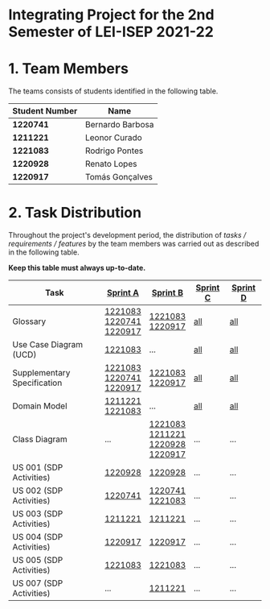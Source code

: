 # Integrating Project for the 2nd Semester of LEI-ISEP 2021-22

# 1. Team Members

The teams consists of students identified in the following table.

| Student Number | Name             |
|----------------|------------------|
| **1220741**    | Bernardo Barbosa |
| **1211221**    | Leonor Curado    |
| **1221083**    | Rodrigo Pontes   |
| **1220928**    | Renato Lopes     |
| **1220917**    | Tomás Gonçalves  |




# 2. Task Distribution ###

Throughout the project's development period, the distribution of _tasks / requirements / features_ by the team members
was carried out as described in the following table.

**Keep this table must always up-to-date.**

| Task                        | [Sprint A](Sprint-A/Sprint-A.md)                                                                                        | [Sprint B](sprintB/Readme.md)                                                                               | [Sprint C](sprintC/Readme.md)                                                              | [Sprint D](sprintD/Readme.md)                                                              |
|-----------------------------|-------------------------------------------------------------------------------------------------------------------------|-------------------------------------------------------------------------------------------------------------|--------------------------------------------------------------------------------------------|--------------------------------------------------------------------------------------------|
| Glossary                    | [1221083<br/>1220741<br/>1220917](Sprint-A/global-artifacts/01.requirements-engineering/glossary.md)                    | [1221083<br/>1220917](Sprint-B/global-artifacts/glossary.md)                                                | [all](sprintC/global-artifacts/00.engineering-requirements/glossary.md)                    | [all](sprintD/global-artifacts/00.engineering-requirements/glossary.md)                    |
| Use Case Diagram (UCD)      | [1221083](Sprint-A/global-artifacts/01.requirements-engineering/use-case-diagram.md)                                    | ...                                                                                                         | [all](sprintC/global-artifacts/00.engineering-requirements/use-case-diagram.md)            | [all](sprintD/global-artifacts/00.engineering-requirements/use-case-diagram.md)            |
| Supplementary Specification | [1221083<br/>1220741<br/>1220917](Sprint-A/global-artifacts/01.requirements-engineering/supplementary-specification.md) | [1221083<br/>1220917](Sprint-B/global-artifacts/00.engineering-requirements/supplementary-specification.md) | [all](sprintC/global-artifacts/00.engineering-requirements/supplementary-specification.md) | [all](sprintD/global-artifacts/00.engineering-requirements/supplementary-specification.md) |
| Domain Model                | [1211221<br/>1221083](Sprint-A/global-artifacts/02.analysis/project-analysis.md)                                        | ...                                                                                                         | [all](sprintC/global-artifacts/01.analysis/analysis.md)                                    | [all](sprintD/global-artifacts/01.analysis/analysis.md)                                    |
| Class Diagram               | ...                                                                                                                     | [1221083<br/>1211221<br/>1220928<br/>1220917](Sprint-B/global-artifacts/03.design/Readme.md)                | ...                                                                                        | ...                                                                                        |
| US 001 (SDP Activities)     | [1220928](Sprint-A/US001/US001-menu.md)                                                                                 | [1220928](Sprint-B/US001/US001-menu.md)                                                                     | ...                                                                                        | ...                                                                                        |
| US 002 (SDP Activities)     | [1220741](Sprint-A/US002/US002-menu.md)                                                                                 | [1220741<br/>1221083](Sprint-B/US002/US002-menu.md)                                                         | ...                                                                                        | ...                                                                                        |
| US 003 (SDP Activities)     | [1211221](Sprint-A/US003/US003-menu.md)                                                                                 | [1211221](Sprint-B/US003/US003-menu.md)                                                                     | ...                                                                                        | ...                                                                                        |
| US 004 (SDP Activities)     | [1220917](Sprint-A/US004/US004-menu.md)                                                                                 | [1220917](Sprint-B/US004/US004-menu.md)                                                                     | ...                                                                                        | ...                                                                                        |
| US 005 (SDP Activities)     | [1221083](Sprint-A/US005/US005-menu.md)                                                                                 | [1221083](Sprint-B/US005/US005-menu.md)                                                                     | ...                                                                                        | ...                                                                                        |
| US 007 (SDP Activities)     | ...                                                                                                                     | [1211221](Sprint-B/US007/Readme.md)                                                                         | ...                                                                                        | ...                                                                                        |

